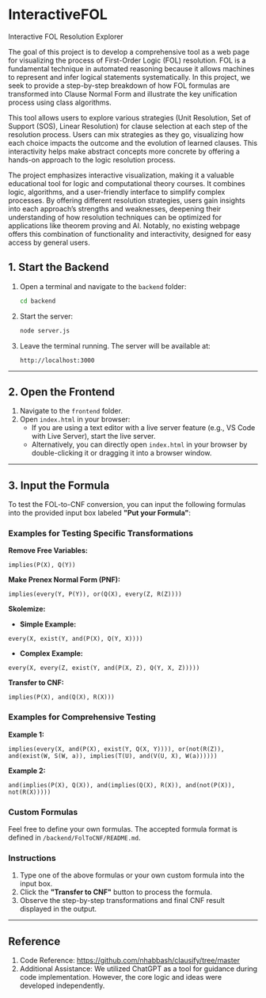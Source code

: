 # InteractiveFOL

Interactive FOL Resolution Explorer

The goal of this project is to develop a comprehensive tool as a web page for visualizing the process of First-Order Logic (FOL) resolution. FOL is a fundamental technique in automated reasoning because it allows machines to represent and infer logical statements systematically. In this project, we seek to provide a step-by-step breakdown of how FOL formulas are transformed into Clause Normal Form and illustrate the key unification process using class algorithms.

This tool allows users to explore various strategies (Unit Resolution, Set of Support (SOS), Linear Resolution) for clause selection at each step of the resolution process. Users can mix strategies as they go, visualizing how each choice impacts the outcome and the evolution of learned clauses. This interactivity helps make abstract concepts more concrete by offering a hands-on approach to the logic resolution process.

The project emphasizes interactive visualization, making it a valuable educational tool for logic and computational theory courses. It combines logic, algorithms, and a user-friendly interface to simplify complex processes. By offering different resolution strategies, users gain insights into each approach’s strengths and weaknesses, deepening their understanding of how resolution techniques can be optimized for applications like theorem proving and AI. Notably, no existing webpage offers this combination of functionality and interactivity, designed for easy access by general users.

## **1. Start the Backend**
1. Open a terminal and navigate to the `backend` folder:

    ```bash
    cd backend
    ```

2. Start the server:

    ```bash
    node server.js
    ```

3. Leave the terminal running. The server will be available at:

    ```
    http://localhost:3000
    ```

---

## **2. Open the Frontend**
1. Navigate to the `frontend` folder.
2. Open `index.html` in your browser:
    - If you are using a text editor with a live server feature (e.g., VS Code with Live Server), start the live server.
    - Alternatively, you can directly open `index.html` in your browser by double-clicking it or dragging it into a browser window.

---

## **3. Input the Formula**

To test the FOL-to-CNF conversion, you can input the following formulas into the provided input box labeled **"Put your Formula"**:

### **Examples for Testing Specific Transformations**

**Remove Free Variables:**
```
implies(P(X), Q(Y))
```

**Make Prenex Normal Form (PNF):**
```
implies(every(Y, P(Y)), or(Q(X), every(Z, R(Z))))
```

**Skolemize:**
- **Simple Example:**
```
every(X, exist(Y, and(P(X), Q(Y, X))))
```
- **Complex Example:**
```
every(X, every(Z, exist(Y, and(P(X, Z), Q(Y, X, Z)))))
```
**Transfer to CNF:**
```
implies(P(X), and(Q(X), R(X)))
```

### **Examples for Comprehensive Testing**

**Example 1:**
```
implies(every(X, and(P(X), exist(Y, Q(X, Y)))), or(not(R(Z)), and(exist(W, S(W, a)), implies(T(U), and(V(U, X), W(a))))))
```

**Example 2:**
```
and(implies(P(X), Q(X)), and(implies(Q(X), R(X)), and(not(P(X)), not(R(X)))))
```



### **Custom Formulas**

Feel free to define your own formulas. The accepted formula format is defined in `/backend/FolToCNF/README.md`.

### **Instructions**

1. Type one of the above formulas or your own custom formula into the input box.
2. Click the **"Transfer to CNF"** button to process the formula.
3. Observe the step-by-step transformations and final CNF result displayed in the output.


---

## **Reference**
1. Code Reference: https://github.com/nhabbash/clausify/tree/master 
2. Additional Assistance: We utilized ChatGPT as a tool for guidance during code implementation. However, the core logic and ideas were developed independently.